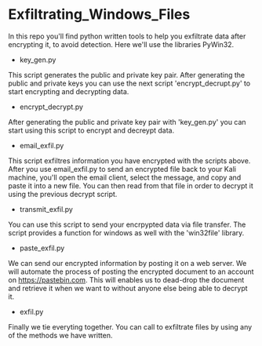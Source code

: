 # Exfiltrating_Windows_Files
In this repo you'll find python written tools to help you exfiltrate data after encrypting it, to avoid detection. Here we'll use the libraries PyWin32.

- key_gen.py

This script generates the public and private key pair. After generating the public and private keys you can use the next script 'encrypt_decrupt.py' to start encrypting and decrypting data.

- encrypt_decrypt.py

After generating the public and private key pair with 'key_gen.py' you can start using this script to encrypt and decreypt data. 

- email_exfil.py

This script exfiltres information you have encrypted with the scripts above. After you use email_exfil.py to send an encrypted file back to your Kali machine, you'll open the email client, select the message, and copy and paste it into a new file. You can then read from that file in order to decrypt it using the previous decrypt script.

- transmit_exfil.py

You can use this script to send your encrpypted data via file transfer. The script provides a function for windows as well with the 'win32file' library.

- paste_exfil.py

We can send our encrypted information by posting it on a web server. We will automate the process of posting the encrypted document to an account on https://pastebin.com. This will enables us to dead-drop the document and retrieve it when we want to without anyone else being able to decrypt it.

- exfil.py

Finally we tie everyting together. You can call to exfiltrate files by using any of the methods we have written. 
